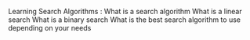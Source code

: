 Learning Search Algorithms : What is a search algorithm
What is a linear search
What is a binary search
What is the best search algorithm to use depending on your needs
